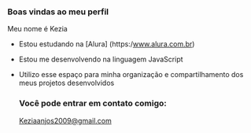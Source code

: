 ### Boas vindas ao meu perfil 

  Meu nome é Kezia 

- Estou estudando na [Alura] (https:/www.alura.com.br)
- Estou me desenvolvendo na linguagem JavaScript
- Utilizo esse espaço para minha organização e compartilhamento dos meus projetos desenvolvidos
  
  ### Você pode entrar em contato comigo:
  Keziaanjos2009@gmail.com
